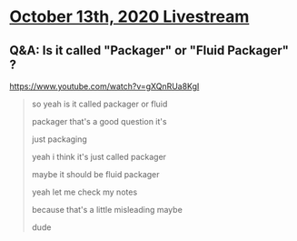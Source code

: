# [October 13th, 2020 Livestream](../2020-10-13.md)
## Q&A: Is it called "Packager" or "Fluid Packager" ?
https://www.youtube.com/watch?v=gXQnRUa8KgI
> so yeah is it called packager or fluid
>
> packager that's a good question it's
>
> just packaging
>
> yeah i think it's just called packager
>
> maybe it should be fluid packager
>
> yeah let me check my notes
>
> because that's a little misleading maybe
>
> dude
>
